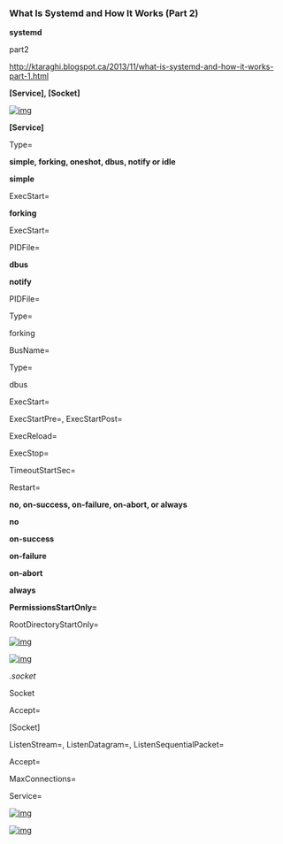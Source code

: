 ### What Is Systemd and How It Works (Part 2)

 

**systemd**

 

 

part2

 

http://ktaraghi.blogspot.ca/2013/11/what-is-systemd-and-how-it-works-part-1.html

 

**[Service], [Socket]**

 

[![img](http://3.bp.blogspot.com/-Rp0PxVkUWKc/Ur5K6qJZP6I/AAAAAAAAAcA/Tfm1A13QLyQ/s640/systemd1-part2.png)](http://3.bp.blogspot.com/-Rp0PxVkUWKc/Ur5K6qJZP6I/AAAAAAAAAcA/Tfm1A13QLyQ/s1600/systemd1-part2.png)

 

**[Service]**

 

Type=

 

**simple, forking, oneshot, dbus, notify or idle**

 

**simple**

 

ExecStart=

 

 

**forking**

 

 

ExecStart=

 

 

PIDFile=

 

**dbus**

 

 

 

**notify**

 

PIDFile=

 

Type=

 

 

forking

BusName=

 

Type=

 

 

dbus

ExecStart=

ExecStartPre=, ExecStartPost= 

ExecReload=

ExecStop=

TimeoutStartSec=

Restart=

 

**no, on-success, on-failure, on-abort, or always**

 

**no**

 

 

**on-success**

 

 

**on-failure**

 

 

**on-abort**

 

 

**always**

 

**PermissionsStartOnly=**

RootDirectoryStartOnly=

[![img](http://4.bp.blogspot.com/-u14bO77yN4Q/Ur5PLS3Fx7I/AAAAAAAAAcM/ZgHK8L2CyAo/s640/systemd2-part2.png)](http://4.bp.blogspot.com/-u14bO77yN4Q/Ur5PLS3Fx7I/AAAAAAAAAcM/ZgHK8L2CyAo/s1600/systemd2-part2.png)

[![img](http://2.bp.blogspot.com/-e4vxR_bvw_Y/Ur5PfqsLT0I/AAAAAAAAAcU/nyhofEv6TiY/s640/systemd3-part2.png)](http://2.bp.blogspot.com/-e4vxR_bvw_Y/Ur5PfqsLT0I/AAAAAAAAAcU/nyhofEv6TiY/s1600/systemd3-part2.png)

 

*.socket*

 

 

Socket

 

 

Accept=

 

 

[Socket]

 

ListenStream=, ListenDatagram=, ListenSequentialPacket=

Accept= 

 

MaxConnections=

Service=

 

[![img](http://2.bp.blogspot.com/-zGmKfgOYMag/Ur5SkC-lDGI/AAAAAAAAAcg/1tRZswpN1XQ/s640/systemd3-2-part2.png)](http://2.bp.blogspot.com/-zGmKfgOYMag/Ur5SkC-lDGI/AAAAAAAAAcg/1tRZswpN1XQ/s1600/systemd3-2-part2.png)

[![img](http://1.bp.blogspot.com/-ovpUD5xFgXc/Ur5Sv8qYaAI/AAAAAAAAAco/pJc_VWK3LhU/s640/systemd4-part2.png)](http://1.bp.blogspot.com/-ovpUD5xFgXc/Ur5Sv8qYaAI/AAAAAAAAAco/pJc_VWK3LhU/s1600/systemd4-part2.png)